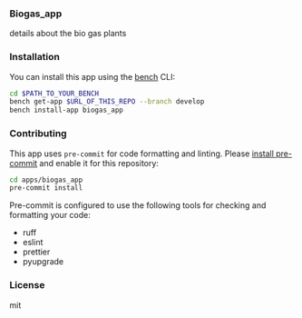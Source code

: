 ### Biogas_app

details about the bio gas plants

### Installation

You can install this app using the [bench](https://github.com/frappe/bench) CLI:

```bash
cd $PATH_TO_YOUR_BENCH
bench get-app $URL_OF_THIS_REPO --branch develop
bench install-app biogas_app
```

### Contributing

This app uses `pre-commit` for code formatting and linting. Please [install pre-commit](https://pre-commit.com/#installation) and enable it for this repository:

```bash
cd apps/biogas_app
pre-commit install
```

Pre-commit is configured to use the following tools for checking and formatting your code:

- ruff
- eslint
- prettier
- pyupgrade

### License

mit
